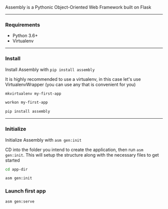 

Assembly is a Pythonic Object-Oriented Web Framework built on Flask

---

### Requirements

- Python 3.6+
- Virtualenv

---

### Install

Install Assembly with `pip install assembly`

It is highly recommended to use a virtualenv, in this case let's
use VirtualenvWrapper (you can use any that is convenient for you)

```sh
mkvirtualenv my-first-app

workon my-first-app

pip install assembly

```

---

### Initialize

Initialize Assembly with `asm gen:init`

CD into the folder you intend to create the application, then run `asm gen:init`. 
This will setup the structure along with the necessary files to get started

```sh
cd app-dir

asm gen:init

```

### Launch first app

```sh
asm gen:serve
```
